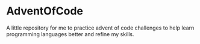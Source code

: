 # AdventOfCode

A little repository for me to practice advent of code challenges to help learn programming languages better and refine my skills.
